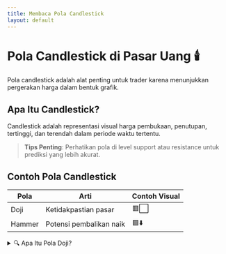 ```yaml
---
title: Membaca Pola Candlestick
layout: default
---
```


# Pola Candlestick di Pasar Uang 🕯️

Pola candlestick adalah alat penting untuk trader karena menunjukkan pergerakan harga dalam bentuk grafik.

## Apa Itu Candlestick?
Candlestick adalah representasi visual harga pembukaan, penutupan, tertinggi, dan terendah dalam periode waktu tertentu.

> **Tips Penting**: Perhatikan pola di level support atau resistance untuk prediksi yang lebih akurat.

## Contoh Pola Candlestick

| Pola          | Arti                     | Contoh Visual |
|---------------|--------------------------|---------------|
| Doji          | Ketidakpastian pasar     | 🟥⬜         |
| Hammer        | Potensi pembalikan naik  | 🟩⬇️         |


<details>
  <summary>🔍 Apa Itu Pola Doji?</summary>
  <p>Pola Doji muncul ketika harga pembukaan dan penutupan sangat dekat, menunjukkan pasar sedang ragu-ragu.</p>
  <p>"Doji sering menjadi sinyal perubahan tren." – Analis Pasar</p>
</details>

